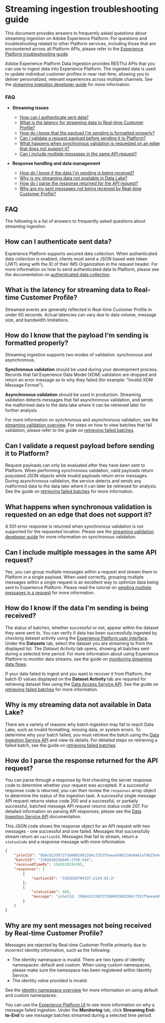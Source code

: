 # Streaming ingestion troubleshooting guide
This document provides answers to frequently asked questions about streaming ingestion on Adobe Experience Platform. For questions and troubleshooting related to other Platform services, including those that are encountered across all Platform APIs, please refer to the [Experience Platform troubleshooting guide][Trouble Shooting Guide].

Adobe Experience Platform Data Ingestion provides RESTful APIs that you can use to ingest data into Experience Platform. The ingested data is used to update individual customer profiles in near real-time, allowing you to deliver personalized, relevant experiences across multiple channels. See the [streaming ingestion developer guide][Getting Started With Streaming Ingestion] for more information.

### FAQ
- **Streaming issues**
   - [How can I authenticate sent data?](#how-can-i-authenticate-sent-data)
   - [What is the latency for streaming data to Real-time Customer Profile?](#what-is-the-latency-for-streaming-data-to-real-time-customer-profile)
   - [How do I know that the payload I'm sending is formatted properly?](#how-do-i-know-that-the-payload-im-sending-is-formatted-properly)
   - [Can I validate a request payload before sending it to Platform?](#can-i-validate-a-request-payload-before-sending-it-to-platform)
   - [What happens when synchronous validation is requested on an edge that does not support it?](#what-happens-when-synchronous-validation-is-requested-on-an-edge-that-does-not-support-it)
   - [Can I include multiple messages in the same API request?](#can-i-include-multiple-messages-in-the-same-api-request)

- **Response handling and data management**
   - [How do I know if the data I'm sending is being received?](#how-do-i-know-if-the-data-im-sending-is-being-received)
   - [Why is my streaming data not available in Data Lake?](#why-is-my-streaming-data-not-available-in-data-lake)
   - [How do I parse the response returned for the API request?](#how-do-i-parse-the-response-returned-for-the-api-request)
   - [Why are my sent messages not being received by Real-time Customer Profile?](#why-are-my-sent-messages-not-being-received-by-real-time-customer-profile)

## FAQ

The following is a list of answers to frequently asked questions about streaming ingestion.

## How can I authenticate sent data?
Experience Platform supports secured data collection. When authenticated data collection is enabled, clients must send a JSON based web token (JWT) along with the ID of their IMS Organization in the request header. For more information on how to send authenticated data to Platform, please see the documentation on [authenticated data collection][Authenticated Data Collection].

## What is the latency for streaming data to Real-time Customer Profile?
Streamed events are generally reflected in Real-time Customer Profile in under 60 seconds. Actual latencies can vary due to data volume, message size, and bandwidth limitations.

## How do I know that the payload I'm sending is formatted properly?
Streaming ingestion supports two modes of validation: synchronous and asynchronous.

**Synchronous validation** should be used during your development process. Records that fail Experience Data Model (XDM) validation are dropped and return an error message as to why they failed (for example: "Invalid XDM Message Format").

**Asynchronous validation** should be used in production. Streaming validation detects messages that fail asynchronous validation, and sends the malformed data to the data lake where it can be retrieved later for further analysis. 

For more information on synchronous and asynchronous validation, see the [streaming validation overview][Streaming Validation]. For steps on how to view batches that fail validation, please refer to the guide on [retrieving failed batches][Retrieving Failed Batches].

## Can I validate a request payload before sending it to Platform?
Request payloads can only be evaluated after they have been sent to Platform. When performing synchronous validation, valid payloads return populated JSON objects while invalid payloads return error messages. During asynchronous validation, the service detects and sends any malformed data to the data lake where it can later be retrieved for analysis. See the guide on [retrieving failed batches][Retrieving Failed Batches] for more information.

## What happens when synchronous validation is requested on an edge that does not support it?
A 501 error response is returned when synchronous validation is not supported for the requested location. Please see the [streaming validation developer guide][Streaming Validation] for more information on synchronous validation.

## Can I include multiple messages in the same API request?
Yes, you can group multiple messages within a request and stream them to Platform in a single payload. When used correctly, grouping multiple messages within a single request is an excellent way to optimize data being sent to Experience Platform. Please read the tutorial on [sending multiple messages in a request][Streaming Multiple Messages] for more information. 

## How do I know if the data I'm sending is being received?
The status of batches, whether successful or not, appear within the dataset they were sent to. You can verify if data has been successfully ingested by checking dataset activity using the [Experience Platform user interface][platform-ui]. Under the **Datasets** tab, select the dataset you are streaming to from the displayed list. The *Dataset Activity* tab opens, showing all batches sent during a selected time period. For more information about using Experience Platform to monitor data streams, see the guide on [monitoring streaming data flows][Monitoring Streaming Data Flows].

If your data failed to ingest and you want to recover it from Platform, the batch ID values displayed on the **Dataset Activity** tab are required for retrieving dataset files using the [Data Access Service API][Data Access Service API]. See the guide on [retrieving failed batches][Retrieving Failed Batches] for more information.

## Why is my streaming data not available in Data Lake?
There are a variety of reasons why batch ingestion may fail to reach Data Lake, such as invalid formatting, missing data, or system errors. To determine why your batch failed, you must retrieve the batch using the [Data Ingestion Service API][Data Ingestion Service] and view its details. For detailed steps on retrieving a failed batch, see the guide on [retrieving failed batches][Retrieving Failed Batches].

## How do I parse the response returned for the API request?
You can parse through a response by first checking the server response code to determine whether your request was accepted. If a successful response code is returned, you can then review the `responses` array object to determine the status of the ingestion task. A successful single message API request returns status code 200 and a successful, or partially successful, batched message API request returns status code 207. For detailed information on parsing API responses, please see the [Data Ingestion Service API][Data Ingestion Service] documentation.

This JSON code shows the response object for an API request with two messages - one successful and one failed. Messages that successfully stream return an `xactionId`. Messages that fail to stream, return a `statusCode` and a response message with more information.

```JSON
{
    "inletId": "9b0cb233972f3b0092992284c7353f5eead496218e8441a79b25e9421ea127f5",
    "batchId": "1565638336649:1750:244",
    "receivedTimeMs": 1565638336705,
    "responses": [
        {
            "xactionId": "1565650704337:2124:92:3"
        },
        {
            "statusCode": 400,
            "message": "inletId: [9b0cb233972f3b0092992284c7353f5eead496218e8441a79b25e9421ea127f5] imsOrgId: [{IMS_ORG}] Message has unknown xdm format"
        }
    ]
}
```

## Why are my sent messages not being received by Real-time Customer Profile? 
Messages are rejected by Real-time Customer Profile primarily due to incorrect identity information, such as the following:
- The identity namespace is invalid. There are two types of identity namespaces: default and custom. When using custom namespaces, please make sure the namespace has been registered within Identity Service.
- The identity value provided is invalid. 

See the [identity namespace overview][identity-namespace] for more information on using default and custom namespaces.

You can use the [Experience Platform UI][platform-ui] to see more information on why a message failed ingestion. Under the **Monitoring** tab, click **Streaming End-to-End** to see message batches streamed during a selected time period.

[Trouble Shooting Guide]: ../platform_faq_and_troubleshooting/platform_faq_and_troubleshooting.md
[Authenticated Data Collection]: authenticated_data_collection.md
[Getting Started With Streaming Ingestion]: getting_started_with_platform_streaming_ingestion.md 
[Monitoring Streaming Data Flows]: e2e-monitor-streaming-data-flows.md
[Streaming Validation]: streaming_validation.md
[Retrieving Failed Batches]: retrieving_failed_batches.md
[Streaming Multiple Messages]: ../../tutorials/sending_multiple_messages_in_an_http_request/sending_multiple_messages_in_an_http_request.md
[platform-ui]: https://platform.adobe.com
[Data Access Service API]: ../../../../../../acpdr/swagger-specs/data-access-api.yaml
[Data Ingestion Service]: ../../../../../../acpdr/swagger-specs/ingest-api.yaml
[identity-namespace]: ../identity_namespace_overview/identity_namespace_overview.md